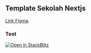 ## Template Sekolah Nextjs
[Link Figma](https://www.figma.com/file/0SUsHmY4Vvcyx1EEdjZQeJ/School-website-(Community)?node-id=100%3A252).
### Test
[![Open in StackBlitz](https://developer.stackblitz.com/img/open_in_stackblitz.svg)](https://stackblitz.com/github/usaidmasud/school-nextjs)
